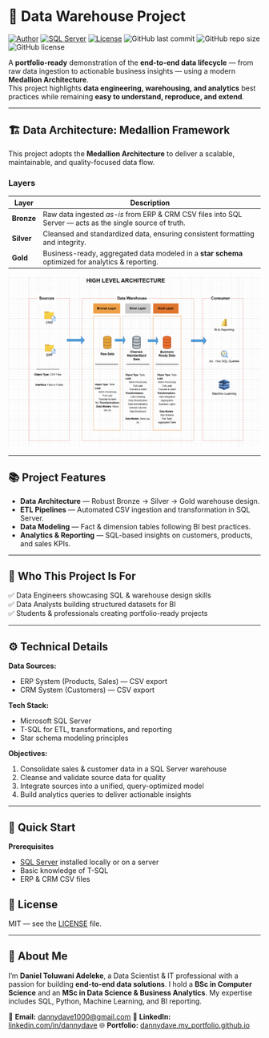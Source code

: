 # 🚀 Data Warehouse Project

[![Author](https://img.shields.io/badge/Author-dannydave-blue)](https://github.com/dannydave)
[![SQL Server](https://img.shields.io/badge/SQL%20Server-%23CC2927.svg?&logo=microsoft-sql-server&logoColor=white)](https://www.microsoft.com/en-us/sql-server)
[![License](https://img.shields.io/badge/License-MIT-green.svg)](LICENSE)
![GitHub last commit](https://img.shields.io/github/last-commit/dannydave/sql-data-warehouse-project?color=blue)
![GitHub repo size](https://img.shields.io/github/repo-size/dannydave/sql-data-warehouse-project?color=green)
![GitHub license](https://img.shields.io/github/license/dannydave/sql-data-warehouse-project?color=orange)

A **portfolio-ready** demonstration of the **end-to-end data lifecycle** — from raw data ingestion to actionable business insights — using a modern **Medallion Architecture**.  
This project highlights **data engineering, warehousing, and analytics** best practices while remaining **easy to understand, reproduce, and extend**.

---

## 🏗️ Data Architecture: Medallion Framework

This project adopts the **Medallion Architecture** to deliver a scalable, maintainable, and quality-focused data flow.

### Layers

| Layer      | Description                                                                                          |
| ---------- | ---------------------------------------------------------------------------------------------------- |
| **Bronze** | Raw data ingested *as-is* from ERP & CRM CSV files into SQL Server — acts as the single source of truth. |
| **Silver** | Cleansed and standardized data, ensuring consistent formatting and integrity.                         |
| **Gold**   | Business-ready, aggregated data modeled in a **star schema** optimized for analytics & reporting.     |

![Medallion Architecture](docs/data_architecture.png)

---

## 📚 Project Features

- **Data Architecture** — Robust Bronze → Silver → Gold warehouse design.
- **ETL Pipelines** — Automated CSV ingestion and transformation in SQL Server.
- **Data Modeling** — Fact & dimension tables following BI best practices.
- **Analytics & Reporting** — SQL-based insights on customers, products, and sales KPIs.

---

## 🎯 Who This Project Is For

✅ Data Engineers showcasing SQL & warehouse design skills  
✅ Data Analysts building structured datasets for BI  
✅ Students & professionals creating portfolio-ready projects  

---

## ⚙️ Technical Details

**Data Sources:**  
- ERP System (Products, Sales) — CSV export  
- CRM System (Customers) — CSV export  

**Tech Stack:**  
- Microsoft SQL Server  
- T-SQL for ETL, transformations, and reporting  
- Star schema modeling principles  

**Objectives:**  
1. Consolidate sales & customer data in a SQL Server warehouse  
2. Cleanse and validate source data for quality  
3. Integrate sources into a unified, query-optimized model  
4. Build analytics queries to deliver actionable insights  

---

## 🚀 Quick Start

**Prerequisites**
- [SQL Server](https://www.microsoft.com/en-us/sql-server) installed locally or on a server
- Basic knowledge of T-SQL
- ERP & CRM CSV files 

## 📜 License

MIT — see the [LICENSE](LICENSE) file.

---

## 🌟 About Me

I’m **Daniel Toluwani Adeleke**, a Data Scientist & IT professional with a passion for building **end-to-end data solutions**.
I hold a **BSc in Computer Science** and an **MSc in Data Science & Business Analytics**. My expertise includes SQL, Python, Machine Learning, and BI reporting.

📧 **Email:** [dannydave1000@gmail.com](mailto:dannydave1000@gmail.com)
💼 **LinkedIn:** [linkedin.com/in/dannydave](https://www.linkedin.com/in/leke98)
🌐 **Portfolio:** [dannydave.my_portfolio.github.io](https://dannydave.github.io/my_portfolio.github.io/)

